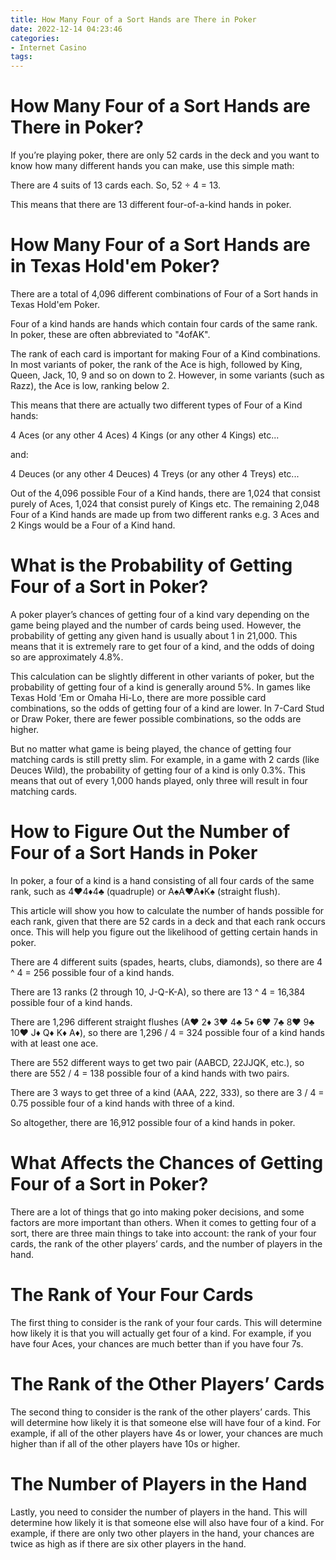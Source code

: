 ```yaml
---
title: How Many Four of a Sort Hands are There in Poker
date: 2022-12-14 04:23:46
categories:
- Internet Casino
tags:
---
```



#  How Many Four of a Sort Hands are There in Poker?

If you’re playing poker, there are only 52 cards in the deck and you want to know how many different hands you can make, use this simple math:

There are 4 suits of 13 cards each. So, 52 ÷ 4 = 13.

This means that there are 13 different four-of-a-kind hands in poker.

#  How Many Four of a Sort Hands are in Texas Hold'em Poker? 

There are a total of 4,096 different combinations of Four of a Sort hands in Texas Hold'em Poker. 

Four of a kind hands are hands which contain four cards of the same rank. In poker, these are often abbreviated to "4ofAK". 

The rank of each card is important for making Four of a Kind combinations. In most variants of poker, the rank of the Ace is high, followed by King, Queen, Jack, 10, 9 and so on down to 2. However, in some variants (such as Razz), the Ace is low, ranking below 2. 

This means that there are actually two different types of Four of a Kind hands: 

   4 Aces (or any other 4 Aces) 
4 Kings (or any other 4 Kings)
etc...

  and:

4 Deuces (or any other 4 Deuces)
4 Treys (or any other 4 Treys)
etc...

 Out of the 4,096 possible Four of a Kind hands, there are 1,024 that consist purely of Aces, 1,024 that consist purely of Kings etc. The remaining 2,048 Four of a Kind hands are made up from two different ranks e.g. 3 Aces and 2 Kings would be a Four of a Kind hand.

#  What is the Probability of Getting Four of a Sort in Poker? 

A poker player’s chances of getting four of a kind vary depending on the game being played and the number of cards being used. However, the probability of getting any given hand is usually about 1 in 21,000. This means that it is extremely rare to get four of a kind, and the odds of doing so are approximately 4.8%.

This calculation can be slightly different in other variants of poker, but the probability of getting four of a kind is generally around 5%. In games like Texas Hold ‘Em or Omaha Hi-Lo, there are more possible card combinations, so the odds of getting four of a kind are lower. In 7-Card Stud or Draw Poker, there are fewer possible combinations, so the odds are higher. 

But no matter what game is being played, the chance of getting four matching cards is still pretty slim. For example, in a game with 2 cards (like Deuces Wild), the probability of getting four of a kind is only 0.3%. This means that out of every 1,000 hands played, only three will result in four matching cards.

#  How to Figure Out the Number of Four of a Sort Hands in Poker 

In poker, a four of a kind is a hand consisting of all four cards of the same rank, such as 4♥4♦4♣ (quadruple) or A♠A♥A♦K♠ (straight flush).

This article will show you how to calculate the number of hands possible for each rank, given that there are 52 cards in a deck and that each rank occurs once. This will help you figure out the likelihood of getting certain hands in poker.

There are 4 different suits (spades, hearts, clubs, diamonds), so there are 4 ^ 4 = 256 possible four of a kind hands.

There are 13 ranks (2 through 10, J-Q-K-A), so there are 13 ^ 4 = 16,384 possible four of a kind hands.

There are 1,296 different straight flushes (A♥ 2♦ 3♥ 4♣ 5♦ 6♥ 7♣ 8♥ 9♣ 10♥ J♦ Q♦ K♦ A♦), so there are 1,296 / 4 = 324 possible four of a kind hands with at least one ace.

There are 552 different ways to get two pair (AABCD, 22JJQK, etc.), so there are 552 / 4 = 138 possible four of a kind hands with two pairs. 

There are 3 ways to get three of a kind (AAA, 222, 333), so there are 3 / 4 = 0.75 possible four of a kind hands with three of a kind. 

So altogether, there are 16,912 possible four of a kind hands in poker.

#  What Affects the Chances of Getting Four of a Sort in Poker?

There are a lot of things that go into making poker decisions, and some factors are more important than others. When it comes to getting four of a sort, there are three main things to take into account: the rank of your four cards, the rank of the other players’ cards, and the number of players in the hand.

# The Rank of Your Four Cards

The first thing to consider is the rank of your four cards. This will determine how likely it is that you will actually get four of a kind. For example, if you have four Aces, your chances are much better than if you have four 7s.

# The Rank of the Other Players’ Cards

The second thing to consider is the rank of the other players’ cards. This will determine how likely it is that someone else will have four of a kind. For example, if all of the other players have 4s or lower, your chances are much higher than if all of the other players have 10s or higher.

# The Number of Players in the Hand
 
Lastly, you need to consider the number of players in the hand. This will determine how likely it is that someone else will also have four of a kind. For example, if there are only two other players in the hand, your chances are twice as high as if there are six other players in the hand.
